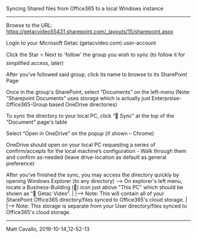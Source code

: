 Syncing Shared files from Office365 to a local Windows instance

------------------------------------------------------------

Browse to the URL:  https://getacvideo55431.sharepoint.com/_layouts/15/sharepoint.aspx

Login to your Microsoft Getac (getacvideo.com) user-account

Click the Star ⭐ Next to 'follow' the group you wish to sync (to follow it for simplified access, later)

After you've followed said group, click its name to browse to its SharePoint Page

Once in the group's SharePoint, select “Documents” on the left-menu (Note: “Sharepoint Documents” uses storage which is actually just Enterprsise-Office365-Group based OneDrive directories)

To sync the directory to your local PC, click “🔄 Sync” at the top of the "Document" page's table

Select “Open in OneDrive” on the popup (if shown – Chrome)

OneDrive should open on your local PC requesting a series of confirm/accepts for the local machine’s configuration - Walk through them and confirm as-needed (leave drive-location as default as general preference)

After you've finished the sync, you may access the directory quickly by opening Windows Explorer (to any directory) --> On explorer's left menu, locate a Business-Building (🏢) icon just above "This PC" which should be shown as “🏢 Getac Video”.
  |
  |--> Note: This will contain all of your SharePoint Office365 directory/files synced to Office365's cloud storage.
  |
  |--> Note: This storage is separate from your User directory/files synced to Office365's cloud storage.

------------------------------------------------------------

Matt Cavallo, 2019-10-14_12-52-13
